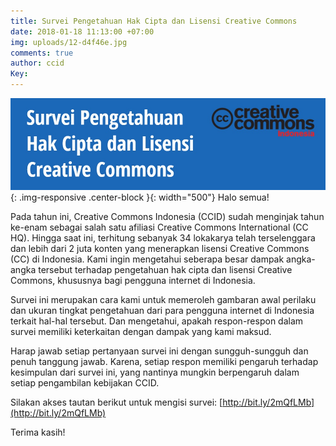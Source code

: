 ```yaml
---
title: Survei Pengetahuan Hak Cipta dan Lisensi Creative Commons
date: 2018-01-18 11:13:00 +07:00
img: uploads/12-d4f46e.jpg
comments: true
author: ccid
Key: 
---
```


![12-d4f46e.jpg](/uploads/12-d4f46e.jpg){: .img-responsive .center-block }{: width="500"}
Halo semua!

Pada tahun ini, Creative Commons Indonesia (CCID) sudah menginjak tahun ke-enam sebagai salah satu afiliasi Creative Commons International (CC HQ). Hingga saat ini, terhitung sebanyak 34 lokakarya telah terselenggara dan lebih dari 2 juta konten yang menerapkan lisensi Creative Commons (CC) di Indonesia. Kami ingin mengetahui seberapa besar dampak angka-angka tersebut terhadap pengetahuan hak cipta dan lisensi Creative Commons, khususnya bagi pengguna internet di Indonesia. 

Survei ini merupakan cara kami untuk memeroleh gambaran awal perilaku dan ukuran tingkat pengetahuan dari para pengguna internet di Indonesia terkait hal-hal tersebut. Dan mengetahui, apakah respon-respon dalam survei memiliki keterkaitan dengan dampak yang kami maksud. 

Harap jawab setiap pertanyaan survei ini dengan sungguh-sungguh dan penuh tanggung jawab. Karena, setiap respon memiliki pengaruh terhadap kesimpulan dari survei ini, yang nantinya mungkin berpengaruh dalam setiap pengambilan kebijakan CCID.

Silakan akses tautan berikut untuk mengisi survei: [http://bit.ly/2mQfLMb](http://bit.ly/2mQfLMb)



Terima kasih!